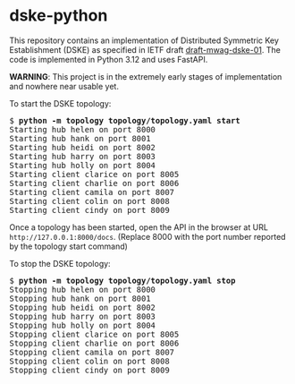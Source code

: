 # dske-python

This repository contains an implementation of Distributed Symmetric Key Establishment (DSKE) as specified in IETF draft
[draft-mwag-dske-01](https://datatracker.ietf.org/doc/draft-mwag-dske/01/).
The code is implemented in Python 3.12 and uses FastAPI.

**WARNING**: This project is in the extremely early stages of implementation and nowhere near usable yet.

To start the DSKE topology:

<pre>
$ <b>python -m topology topology/topology.yaml start</b>
Starting hub helen on port 8000
Starting hub hank on port 8001
Starting hub heidi on port 8002
Starting hub harry on port 8003
Starting hub holly on port 8004
Starting client clarice on port 8005
Starting client charlie on port 8006
Starting client camila on port 8007
Starting client colin on port 8008
Starting client cindy on port 8009
</pre>

Once a topology has been started, open the API in the browser at URL `http://127.0.0.1:8000/docs`.
(Replace 8000 with the port number reported by the topology start command)

To stop the DSKE topology:

<pre>
$ <b>python -m topology topology/topology.yaml stop</b>
Stopping hub helen on port 8000
Stopping hub hank on port 8001
Stopping hub heidi on port 8002
Stopping hub harry on port 8003
Stopping hub holly on port 8004
Stopping client clarice on port 8005
Stopping client charlie on port 8006
Stopping client camila on port 8007
Stopping client colin on port 8008
Stopping client cindy on port 8009
</pre>
